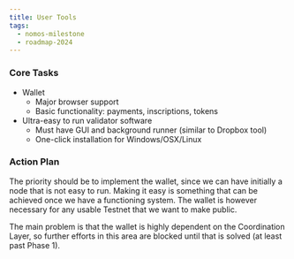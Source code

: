 ```yaml
---
title: User Tools
tags:
  - nomos-milestone
  - roadmap-2024
---
```

### Core Tasks

- Wallet
    - Major browser support
    - Basic functionality: payments, inscriptions, tokens
- Ultra-easy to run validator software
    - Must have GUI and background runner (similar to Dropbox tool)
    - One-click installation for Windows/OSX/Linux

### Action Plan

The priority should be to implement the wallet, since we can have initially a node that is not easy to run. Making it easy is something that can be achieved once we have a functioning system. The wallet is however necessary for any usable Testnet that we want to make public.

The main problem is that the wallet is highly dependent on the Coordination Layer, so further efforts in this area are blocked until that is solved (at least past Phase 1).